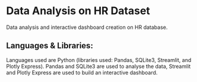 # Data Analysis on HR Dataset
Data analysis and interactive dashboard creation on HR database. 

## Languages & Libraries:
Languages used are Python (libraries used: Pandas, SQLite3, Streamlit, and Plotly Express).
Pandas and SQLite3 are used to analyse the data, Streamlit and Plotly Express are used to build an interactive dashboard.
